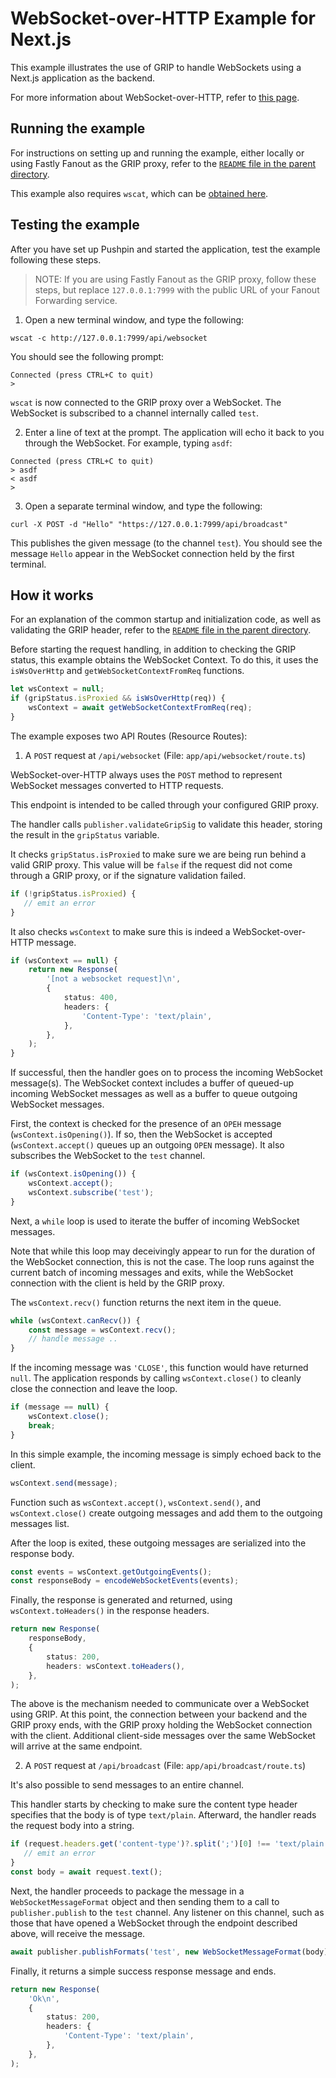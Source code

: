 # WebSocket-over-HTTP Example for Next.js

This example illustrates the use of GRIP to handle WebSockets
using a Next.js application as the backend.

For more information about WebSocket-over-HTTP, refer to
[this page](https://pushpin.org/docs/protocols/websocket-over-http/).

## Running the example

For instructions on setting up and running the example, either locally or using
Fastly Fanout as the GRIP proxy, refer to the [`README` file in the parent directory](../).

This example also requires `wscat`, which can be [obtained here](https://github.com/websockets/wscat).

## Testing the example

After you have set up Pushpin and started the application, test the example
following these steps.

> NOTE: If you are using Fastly Fanout as the GRIP proxy, follow these steps, but
replace `127.0.0.1:7999` with the public URL of your Fanout Forwarding service.

1. Open a new terminal window, and type the following:

```
wscat -c http://127.0.0.1:7999/api/websocket
```

You should see the following prompt:
```
Connected (press CTRL+C to quit)
> 
```

`wscat` is now connected to the GRIP proxy over a WebSocket. The WebSocket is subscribed to
a channel internally called `test`.

2. Enter a line of text at the prompt. The application will echo it back to you through
   the WebSocket. For example, typing `asdf`:

```
Connected (press CTRL+C to quit)
> asdf
< asdf
>
```

3. Open a separate terminal window, and type the following:

```
curl -X POST -d "Hello" "https://127.0.0.1:7999/api/broadcast"
```

This publishes the given message (to the channel `test`).  You should see the message `Hello`
appear in the WebSocket connection held by the first terminal.

## How it works

For an explanation of the common startup and initialization code, as well as
validating the GRIP header, refer to the [`README` file in the parent
directory](../README.md#description-of-common-code-between-the-examples).

Before starting the request handling, in addition to checking the GRIP status,
this example obtains the WebSocket Context. To do this, it uses the
`isWsOverHttp` and `getWebSocketContextFromReq` functions.

```typescript
let wsContext = null;
if (gripStatus.isProxied && isWsOverHttp(req)) {
    wsContext = await getWebSocketContextFromReq(req);
}
```

The example exposes two API Routes (Resource Routes):

1. A `POST` request at `/api/websocket` (File: `app/api/websocket/route.ts`)

WebSocket-over-HTTP always uses the `POST` method to represent WebSocket messages
converted to HTTP requests.

This endpoint is intended to be called through your configured GRIP proxy.

The handler calls `publisher.validateGripSig` to validate this header, storing the result in
the `gripStatus` variable.

It checks `gripStatus.isProxied` to make sure we are being run behind a valid
GRIP proxy. This value will be `false` if the request did not come through a GRIP proxy,
or if the signature validation failed.

```typescript
if (!gripStatus.isProxied) {
   // emit an error
}
```

It also checks `wsContext` to make sure this is indeed a WebSocket-over-HTTP message.

```typescript
if (wsContext == null) {
    return new Response(
        '[not a websocket request]\n',
        {
            status: 400,
            headers: {
                'Content-Type': 'text/plain',
            },
        },
    );
}
```

If successful, then the handler goes on to process the incoming WebSocket message(s).
The WebSocket context includes a buffer of queued-up incoming WebSocket messages
as well as a buffer to queue outgoing WebSocket messages.

First, the context is checked for the presence of an `OPEH` message (`wsContext.isOpening()`).
If so, then the WebSocket is accepted (`wsContext.accept()` queues up an outgoing `OPEN` message).
It also subscribes the WebSocket to the `test` channel.

```typescript
if (wsContext.isOpening()) {
    wsContext.accept();
    wsContext.subscribe('test');
}
```

Next, a `while` loop is used to iterate the buffer of incoming WebSocket messages.

Note that while this loop may deceivingly appear to run for the duration of the WebSocket
connection, this is not the case. The loop runs against the current batch of incoming
messages and exits, while the WebSocket connection with the client is held by the GRIP proxy.

The `wsContext.recv()` function returns the next item in the queue.

```typescript
while (wsContext.canRecv()) {
    const message = wsContext.recv();
    // handle message ..
}
```

If the incoming message was `'CLOSE'`, this function would have returned `null`.
The application responds by calling `wsContext.close()` to cleanly close the
connection and leave the loop.

```typescript
if (message == null) {
    wsContext.close();
    break;
}
```

In this simple example, the incoming message is simply echoed back to the client.
```typescript
wsContext.send(message);
```

Function such as `wsContext.accept()`, `wsContext.send()`, and `wsContext.close()`
create outgoing messages and add them to the outgoing messages list.

After the loop is exited, these outgoing messages are serialized into the response body.

```typescript
const events = wsContext.getOutgoingEvents();
const responseBody = encodeWebSocketEvents(events);
```

Finally, the response is generated and returned, using `wsContext.toHeaders()` in the
response headers.

```typescript
return new Response(
    responseBody,
    {
        status: 200,
        headers: wsContext.toHeaders(),
    },
);
```

The above is the mechanism needed to communicate over a WebSocket using GRIP. At this point,
the connection between your backend and the GRIP proxy ends, with the GRIP proxy holding the
WebSocket connection with the client. Additional client-side messages over the same WebSocket
will arrive at the same endpoint.

2. A `POST` request at `/api/broadcast` (File: `app/api/broadcast/route.ts`)

It's also possible to send messages to an entire channel.

This handler starts by checking to make sure the content type header specifies that
the body is of type `text/plain`. Afterward, the handler reads the request body into
a string.

```typescript
if (request.headers.get('content-type')?.split(';')[0] !== 'text/plain') {
   // emit an error
}
const body = await request.text();
```

Next, the handler proceeds to package the message in a `WebSocketMessageFormat` object
and then sending them to a call to `publisher.publish` to the `test` channel. Any
listener on this channel, such as those that have opened a WebSocket through the
endpoint described above, will receive the message.

```typescript
await publisher.publishFormats('test', new WebSocketMessageFormat(body));
```

Finally, it returns a simple success response message and ends.

```typescript
return new Response(
    'Ok\n',
    {
        status: 200,
        headers: {
            'Content-Type': 'text/plain',
        },
    },
);
```
